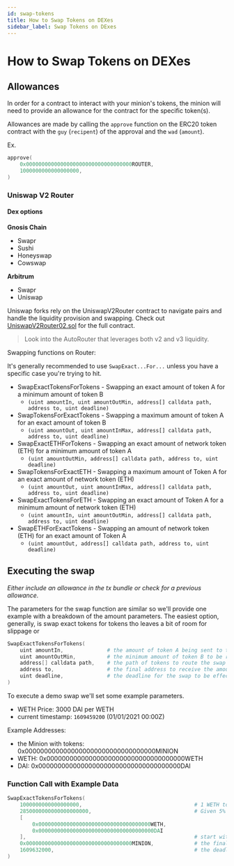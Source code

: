 ```yaml
---
id: swap-tokens
title: How to Swap Tokens on DEXes
sidebar_label: Swap Tokens on DExes
---
```


# How to Swap Tokens on DEXes

## Allowances

In order for a contract to interact with your minion's tokens, the minion will need to provide an allowance for the contract for the specific token(s).

Allowances are made by calling the `approve` function on the ERC20 token contract with the `guy` (`recipent`) of the approval and the `wad` (`amount`).

Ex.
```s
approve(
    0x0000000000000000000000000000000000ROUTER,
    1000000000000000000,
)
```

### Uniswap V2 Router

#### Dex options 

__Gnosis Chain__
- Swapr
- Sushi
- Honeyswap
- Cowswap

__Arbitrum__
- Swapr
- Uniswap

<!-- TODO __Optimism__ -->

<!-- TODO __Polygon__  -->

Uniswap forks rely on the UniswapV2Router contract to navigate pairs and handle the liquidity provision and swapping. Check out [UniswapV2Router02.sol](https://github.com/Uniswap/v2-periphery/blob/master/contracts/UniswapV2Router02.sol) for the full contract.

> Look into the AutoRouter that leverages both v2 and v3 liquidity.

Swapping functions on Router:

It's generally recommended to use `SwapExact...For...` unless you have a specific case you're trying to hit.

- SwapExactTokensForTokens - Swapping an exact amount of token A for a minimum amount of token B
    - `(uint amountIn, uint amountOutMin, address[] calldata path, address to, uint deadline)`
- SwapTokensForExactTokens - Swapping a maximum amount of token A for an exact amount of token B
    - `(uint amountOut, uint amountInMax, address[] calldata path, address to, uint deadline)`
- SwapExactETHForTokens - Swapping an exact amount of network token (ETH) for a minimum amount of token A
    - `(uint amountOutMin, address[] calldata path, address to, uint deadline)`
- SwapTokensForExactETH - Swapping a maximum amount of Token A for an exact amount of network token (ETH)
    - `(uint amountOut, uint amountInMax, address[] calldata path, address to, uint deadline)`
- SwapExactTokensForETH - Swapping an exact amount of Token A for a minimum amount of network token (ETH)
    - `(uint amountIn, uint amountOutMin, address[] calldata path, address to, uint deadline)`
- SwapETHForExactTokens - Swapping an amount of network token (ETH) for an exact amount of Token A
    - `(uint amountOut, address[] calldata path, address to, uint deadline)`

## Executing the swap

_Either include an allowance in the tx bundle or check for a previous allowance._

The parameters for the swap function are similar so we'll provide one example with a breakdown of the amount parameters. The easiest option, generally, is swap exact tokens for tokens tho leaves a bit of room for slippage or 

```s
SwapExactTokensForTokens(
    uint amountIn,              # the amount of token A being sent to the swap
    uint amountOutMin,          # the minimum amount of token B to be received
    address[] calldata path,    # the path of tokens to route the swap through
    address to,                 # the final address to receive the amount of token B
    uint deadline,              # the deadline for the swap to be effective
)
```

To execute a demo swap we'll set some example parameters.
  - WETH Price: 3000 DAI per WETH
  - current timestamp: `1609459200` (01/01/2021 00:00Z)

Example Addresses:
  - the Minion with tokens: 0x0000000000000000000000000000000000MINION 
  - WETH: 0x000000000000000000000000000000000000WETH
  - DAI: 0x0000000000000000000000000000000000000DAI

### Function Call with Example Data

```s
SwapExactTokensForTokens(
    1000000000000000000,                                    # 1 WETH token, 1 * 10 ** 18
    2850000000000000000000,                                 # Given 5% flex of processing time, at least 2850 DAI received
    [
        0x000000000000000000000000000000000000WETH, 
        0x0000000000000000000000000000000000000DAI
    ],                                                      # start with WETH (current token), next step is to DAI
    0x0000000000000000000000000000000000MINION,             # the final address to receive the amount of token B
    1609632000,                                             # the deadline for the swap to be effective
)
```

